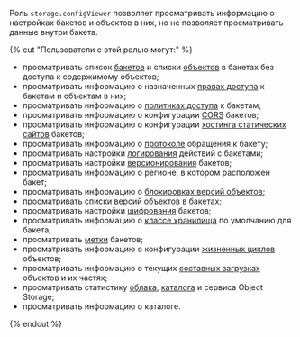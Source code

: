 Роль `storage.configViewer` позволяет просматривать информацию о настройках бакетов и объектов в них, но не позволяет просматривать данные внутри бакета.

{% cut "Пользователи с этой ролью могут:" %}

* просматривать список [бакетов](../../storage/concepts/bucket.md) и списки [объектов](../../storage/concepts/object.md) в бакетах без доступа к содержимому объектов;
* просматривать информацию о назначенных [правах доступа](../../iam/concepts/access-control/index.md) к бакетам и объектам в них;
* просматривать информацию о [политиках доступа](../../storage/concepts/policy.md) к бакетам;
* просматривать информацию о конфигурации [CORS](../../storage/concepts/cors.md) бакетов;
* просматривать информацию о конфигурации [хостинга статических сайтов](../../storage/concepts/hosting.md) бакетов;
* просматривать информацию о [протоколе](../../storage/concepts/bucket.md#bucket-https) обращения к бакету;
* просматривать настройки [логирования](../../storage/concepts/server-logs.md) действий с бакетами;
* просматривать настройки [версионирования](../../storage/concepts/versioning.md) бакетов;
* просматривать информацию о регионе, в котором расположен бакет;
* просматривать информацию о [блокировках версий объектов](../../storage/concepts/object-lock.md);
* просматривать списки версий объектов в бакетах;
* просматривать настройки [шифрования](../../storage/concepts/encryption.md) бакетов;
* просматривать информацию о [классе хранилища](../../storage/concepts/storage-class.md#default-storage-class) по умолчанию для бакета;
* просматривать [метки](../../storage/concepts/tags.md) бакетов;
* просматривать информацию о конфигурации [жизненных циклов](../../storage/concepts/lifecycles.md) объектов;
* просматривать информацию о текущих [составных загрузках](../../storage/concepts/multipart.md) объектов и их частях;
* просматривать статистику [облака](../../resource-manager/concepts/resources-hierarchy.md#cloud), [каталога](../../resource-manager/concepts/resources-hierarchy.md#folder) и сервиса Object Storage;
* просматривать информацию о каталоге.

{% endcut %}
